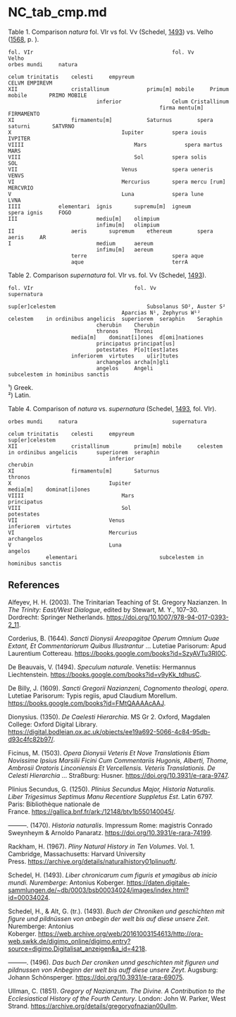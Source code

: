 # NC_tab_cmp.md

Table 1. Comparison *natura* fol. VIr vs fol. Vv (Schedel, [1493]()) vs. Velho ([1568](), p. ).
~~~
fol. VIr											fol. Vv			Velho
orbes mundi		natura							

celum trinitatis	celesti		empyreum									CELVM EMPIREVM
XII					cristallinum			primu[m] mobile		Primum mobile		PRIMO MOBILE
							inferior				Celum Cristallinum		
												firma mentu[m]		FIRMAMENTO
XI					firmamentu[m]			Saturnus		spera saturni		SATVRNO
X									Iupiter			spera iouis		IVPITER
VIIII									Mars			spera martus		MARS
VIII									Sol			spera solis		SOL
VII									Venus			spera ueneris		VENVS
VI									Mercurius		spera mercu [rum]	MERCVRIO
V									Luna			spera lune		LVNA
IIII			elementari	ignis		supremu[m]	igneum			spera ignis		FOGO
III							mediu[m]	olimpium				
							infimu[m]	olimpium				
II					aeris		supremum	ethereum		spera aeris		AR
I							medium		aereum				
							infimu[m]	aereum				
					terre							spera aque		
					aque							terrA
~~~

Table 2. Comparison *supernatura* fol. VIr vs. fol. Vv (Schedel, [1493]()).
~~~
fol. VIr								fol. Vv	
supernatura												

sup[er]celestem								Subsolanus SO², Auster S²	
									Aparcias N¹, Zephyrus W¹²	
celestem	in ordinibus angelicis	superiorem	seraphin	Seraphin			
							cherubin	Cherubin			
							thronos		Throni				
					media[m]	dominat[i]ones	d[omi]nationes			
							principatus	principat[us]			
							potestates	P[o]t[est]ates			
					inferiorem	virtutes	u[ir]tutes			
							archangelos	archa[n]gli			
							angelos		Angeli				
subcelestem	in hominibus sanctis									
~~~										
¹) Greek.  
²) Latin. 

Table 4. Comparison of *natura* vs. *supernatura* (Schedel, [1493](), fol. VIr).
~~~						
orbes mundi		natura								supernatura			

celum trinitatis	celesti		empyreum					sup[er]celestem			
XII					cristallinum		primu[m] mobile		celestem	in ordinibus angelicis		superiorem	seraphin
								inferior										cherubin
XI					firmamentu[m]		Saturnus										thronos
X								Iupiter									media[m]	dominat[i]ones
VIIII								Mars											principatus
VIII								Sol											potestates
VII								Venus									inferiorem	virtutes
VI								Mercurius										archangelos
V								Luna											angelos
			elementari							subcelestem	in hominibus sanctis
~~~

## References

Alfeyev, H. H. (2003). The Trinitarian Teaching of St. Gregory Nazianzen. In *The Trinity: East/West Dialogue*, edited by Stewart, M. Y., 107–30. Dordrecht: Springer Netherlands. https://doi.org/10.1007/978-94-017-0393-2_11.

Corderius, B. (1644). *Sancti Dionysii Areopagitae Operum Omnium Quae Extant, Et Commentariorum Quibus Illustrantur* ... Lutetiae Parisorum: Apud Laurentium Cottereau.
https://books.google.com/books?id=SzyAVTu3RI0C.

De Beauvais, V. (1494). *Speculum naturale*. Venetiis: Hermannus Liechtenstein. https://books.google.com/books?id=v9yKk_tdhusC.

De Billy, J. (1609). *Sancti Gregorii Nazianzeni, Cognomento theologi, opera*. Lutetiae Parisorum: Typis regiis, apud Claudium Morellum. https://books.google.com/books?id=FMtQAAAAcAAJ.

Dionysius. (1350). *De Caelesti Hierarchia*. MS Gr 2. Oxford, Magdalen College: Oxford Digital Library. https://digital.bodleian.ox.ac.uk/objects/ee19a692-5066-4c84-95db-d93c4fc82b97/.

Ficinus, M. (1503). *Opera Dionysii Veteris Et Nove Translationis Etiam Novissime Ipsius Marsilii Ficini Cum Commentariis Hugonis, Alberti, Thome, Ambrosii Oratoris Linconiensis Et Vercellensis. Veteris Translationis. De Celesti Hierarchia* ... Straßburg: Husner. https://doi.org/10.3931/e-rara-9747.

Plinius Secundus, G. (1250). *Plinius Secundus Major, Historia Naturalis. Liber Trigesimus Septimus Manu Recentiore Suppletus Est*. Latin 6797. Paris: Bibliothèque nationale de France. https://gallica.bnf.fr/ark:/12148/btv1b550140045/.

———. (1470). *Historia naturalis*. Impressum Rome: magistris Conrado Sweynheym & Arnoldo Panaratz. https://doi.org/10.3931/e-rara-74199.

Rackham, H. (1967). *Pliny Natural History in Ten Volumes*. Vol. 1. Cambridge, Massachusetts: Harvard University Press. https://archive.org/details/naturalhistory01plinuoft/.

Schedel, H. (1493). *Liber chronicarum cum figuris et ymagibus ab inicio mundi. Nuremberge*: Antonius Koberger. https://daten.digitale-sammlungen.de/~db/0003/bsb00034024/images/index.html?id=00034024.

Schedel, H., & Alt, G. (tr.). (1493). *Buch der Chroniken und geschichten mit figure und pildnüssen von anbegin der welt bis auf diese unsere Zeit*. Nuremberge: Antonius Koberger. https://web.archive.org/web/20161003154613/http://ora-web.swkk.de/digimo_online/digimo.entry?source=digimo.Digitalisat_anzeigen&a_id=4218.

———. (1496). *Das buch Der croniken unnd geschichten mit figuren und pildnussen von Anbeginn der welt bis auff diese unsere Zeyt*. Augsburg: Johann Schönsperger. https://doi.org/10.3931/e-rara-69075.

Ullman, C. (1851). *Gregory of Nazianzum. The Divine. A Contribution to the Ecclesiastical History of the Fourth Century*. London: John W. Parker, West Strand. https://archive.org/details/gregoryofnazian00ullm.
